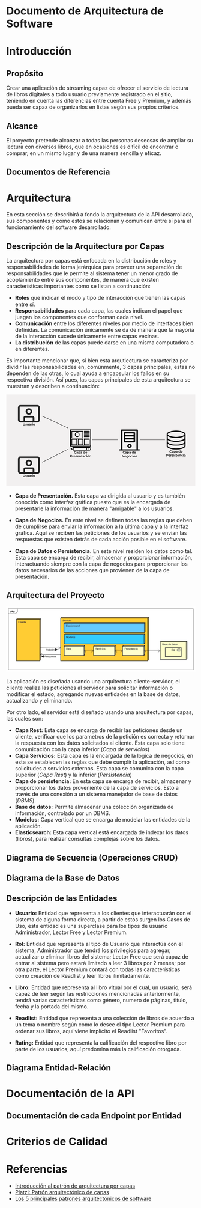 # Documento de Arquitectura de Software

# Introducción
## Propósito

Crear una aplicación de streaming capaz de ofrecer el servicio de lectura de libros digitales a todo usuario previamente registrado en el sitio, teniendo en cuenta las diferencias entre cuenta Free y Premium, y además pueda ser capaz de organizarlos en listas según sus propios criterios.

## Alcance

El proyecto pretende alcanzar a todas las personas deseosas de ampliar su lectura con diversos libros, que en ocasiones es difícil de encontrar o comprar, en un mismo lugar y de una manera sencilla y eficaz.

## Documentos de Referencia

# Arquitectura

En esta sección se describirá a fondo la arquitectura de la API desarrollada, sus componentes y cómo estos se relacionan y comunican entre sí para el funcionamiento del software desarrollado.

## Descripción de la Arquitectura por Capas
La arquitectura por capas está enfocada en la distribución de roles y responsabilidades de forma jerárquica para proveer una separación de responsabilidades que le permite al sistema tener un menor grado de acoplamiento entre sus componentes, de manera que existen características importantes como se listan a continuación:

- **Roles** que indican el modo y tipo de interacción que tienen las capas entre sí.
- **Responsabilidades** para cada capa, las cuales indican el papel que juegan los componentes que conforman cada nivel.
- **Comunicación** entre los diferentes niveles por medio de interfaces bien definidas. La comunicación únicamente se da de manera que la mayoría de la interacción sucede únicamente entre capas vecinas.
- **La distribución** de las capas puede darse en una misma computadora o en diferentes.

Es importante mencionar que, si bien esta arqutiectura se caracteriza por dividir las responsabilidades en, comúnmente, 3 capas principales, estas no dependen de las otras, lo cual ayuda a encapsular los fallos en su respectiva división.
Así pues, las capas principales de esta arquitectura se muestran y describen a continuación:

![Diagrama de la Arquitectura por Capas](/assets/diagrama.png)

- **Capa de Presentación.** Esta capa va dirigida al usuario y es también conocida como interfaz gráfica puesto que es la encargada de presentarle la información de manera "amigable" a los usuarios.

- **Capa de Negocios.** En este nivel se definen todas las reglas que deben de cumplirse para enviar la información a la última capa y a la interfaz  gráfica. Aquí se reciben las peticiones de los usuarios y se envían las respuestas que existen detrás de cada acción posible en el software.

- **Capa de Datos o Persistencia.** En este nivel residen los datos como tal. Esta capa se encarga de recibir, almacenar y proporcionar información, interactuando siempre con la capa de negocios para proporcionar los datos necesarios de las acciones que provienen de la capa de presentación.

## Arquitectura del Proyecto
![Diagrama de la arquitectura del proyecto](/assets/arquitectura.jpg)

La aplicación es diseñada usando una arquitectura cliente-servidor, el cliente realiza las peticiones al servidor para solicitar información o modificar el estado, agregando nuevas entidades en la base de datos, actualizando y eliminando.

Por otro lado, el servidor está diseñado usando una arquitectura por capas, las cuales son:
  - **Capa Rest:** Esta capa se encarga de recibir las peticiones desde un cliente, verificar que los parametros de la petición es correcta y retornar la respuesta con los datos solicitados al cliente. Esta capa solo tiene comunicación con la capa inferior (*Capa de servicios*)
  - **Capa Servicios:** Esta capa es la encargada de la lógica de negocios, en esta se establecen las reglas que debe cumplir la aplicación, así como solicitudes a servicios externos. Esta capa se comunica con la capa superior (*Capa Rest*) y la inferior (*Persistencia*)
  -  **Capa de persistencia:** En esta capa se encarga de recibir, almacenar y proporcionar los datos proveniente de la capa de servicios. Esto a través de una conexión a un sistema manejador de base de datos (*DBMS*).
  -  **Base de datos:** Permite almacenar una colección organizada de información, controlado por un DBMS.
  -  **Modelos:** Capa vertical que se encarga de modelar las entidades de la aplicación.
  -  **Elasticsearch:** Esta capa vertical está encargada de indexar los datos (libros), para realizar consultas complejas sobre los datos.

## Diagrama de Secuencia (Operaciones CRUD)


## Diagrama de la Base de Datos


## Descripción de las Entidades

- **Usuario:** Entidad que representa a los clientes que interactuarán con el sistema de alguna forma directa, a partir de estos surgen los Casos de Uso, esta entidad es una superclase para los tipos de usuario Administrador, Lector Free y Lector Premium.

- **Rol:** Entidad que representa al tipo de Usuario que interactúa con el sistema, Administrador que tendrá los privilegios para agregar, actualizar o eliminar libros del sistema; Lector Free que será capaz de entrar al sistema pero estará limitado a leer 3 libros por 2 meses; por otra parte, el Lector Premium contará con todas las características como creación de Readlist y leer libros ilimitadamente.

- **Libro:** Entidad que representa al libro vitual por el cual, un usuario, será capaz de leer según las restricciones mencionadas anteriormente, tendrá varias características como género, numero de páginas, titulo, fecha y la portada del mismo.

- **Readlist:** Entidad que representa a una colección de libros de acuerdo a un tema o nombre según como lo desee el tipo Lector Premium para ordenar sus libros, aquí viene implícito el Readlist "Favoritos".

- **Rating:** Entidad que representa la calificación del respectivo libro por parte de los usuarios, aquí predomina más la calificación otorgada.

## Diagrama Entidad-Relación



# Documentación de la API
## Documentación de cada Endpoint por Entidad

# Criterios de Calidad

# Referencias
- [Introducción al patrón de arquitectura por capas](https://arevalomaria.wordpress.com/2010/12/02/introduccion-al-patron-de-arquitectura-por-capas/)
- [Platzi: Patrón arquitectónico de capas](https://platzi.com/tutoriales/1248-pro-arquitectura/5439-patron-arquitectonico-de-capas-layers/#:~:text=La%20arquitectura%20en%20capas%20es,de%20lo%20que%20le%20cooresponde)
- [Los 5 principales patrones arquitectónicos de software](https://apiumhub.com/es/tech-blog-barcelona/principales-patrones-arquitectura-software/)
